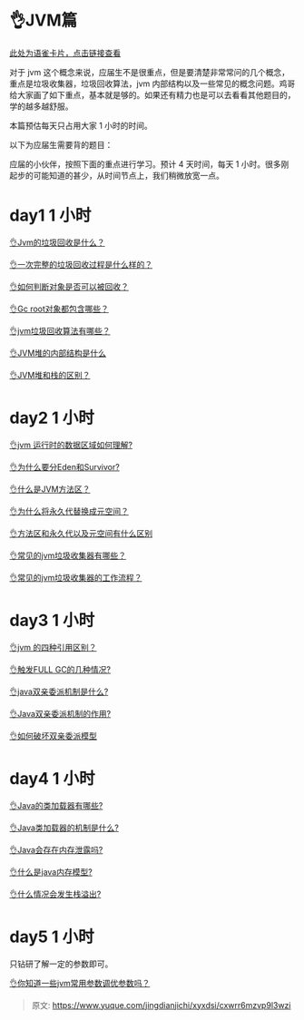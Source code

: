# 👌JVM篇

[此处为语雀卡片，点击链接查看](https://www.yuque.com/jingdianjichi/xyxdsi/cxwrr6mzvp9l3wzi#Iwb2P)

对于 jvm 这个概念来说，应届生不是很重点，但是要清楚非常常问的几个概念，重点是垃圾收集器，垃圾回收算法，jvm 内部结构以及一些常见的概念问题。鸡哥给大家画了如下重点，基本就是够的。如果还有精力也是可以去看看其他题目的，学的越多越舒服。

本篇预估每天只占用大家 1 小时的时间。

以下为应届生需要背的题目：

应届的小伙伴，按照下面的重点进行学习。预计 4 天时间，每天 1 小时。很多刚起步的可能知道的甚少，从时间节点上，我们稍微放宽一点。

# day1 1 小时
[👌Jvm的垃圾回收是什么？](https://www.yuque.com/jingdianjichi/xyxdsi/tbxz4kekafkpf84d)

[👌一次完整的垃圾回收过程是什么样的？](https://www.yuque.com/jingdianjichi/xyxdsi/ekqel5c55t9uwwlk)

[👌如何判断对象是否可以被回收？](https://www.yuque.com/jingdianjichi/xyxdsi/fhaz2kp1srgzx0d6)

[👌Gc root对象都包含哪些？](https://www.yuque.com/jingdianjichi/xyxdsi/sid6ac14ps3yg6pl)

[👌jvm垃圾回收算法有哪些？](https://www.yuque.com/jingdianjichi/xyxdsi/svw7q7xc6zwp6gz3)

[👌JVM堆的内部结构是什么](https://www.yuque.com/jingdianjichi/xyxdsi/lxgkue6el46vs39h)

[👌JVM堆和栈的区别？](https://www.yuque.com/jingdianjichi/xyxdsi/yaez9hzl0zd4hspc)



# day2 1 小时
[👌jvm 运行时的数据区域如何理解?](https://www.yuque.com/jingdianjichi/xyxdsi/lq96p70epgghevqw)

[👌为什么要分Eden和Survivor?](https://www.yuque.com/jingdianjichi/xyxdsi/kuk6qgft2uiksa5o)

[👌什么是JVM方法区？](https://www.yuque.com/jingdianjichi/xyxdsi/cflnmypdgxagk9bv)

[👌为什么将永久代替换成元空间？](https://www.yuque.com/jingdianjichi/xyxdsi/gprd4uo5hqvdlt3s)

[👌方法区和永久代以及元空间有什么区别](https://www.yuque.com/jingdianjichi/xyxdsi/fe43uiiufedluh46)

[👌常见的jvm垃圾收集器有哪些？](https://www.yuque.com/jingdianjichi/xyxdsi/egh06uhgxadlmgm6)

[👌常见的jvm垃圾收集器的工作流程？](https://www.yuque.com/jingdianjichi/xyxdsi/ekoadgowfzv87oyw)

# day3 1 小时
[👌jvm 的四种引用区别？](https://www.yuque.com/jingdianjichi/xyxdsi/md36d26b0m16hnwz)

[👌触发FULL GC的几种情况?](https://www.yuque.com/jingdianjichi/xyxdsi/an23xrvzlbdeon05)

[👌java双亲委派机制是什么?](https://www.yuque.com/jingdianjichi/xyxdsi/ub18gwipo8zvlfvv)

[👌Java双亲委派机制的作用?](https://www.yuque.com/jingdianjichi/xyxdsi/voavcxiwf8t5q9gp)

[👌如何破坏双亲委派模型](https://www.yuque.com/jingdianjichi/xyxdsi/ah9nt60u84kuo1hd)

# day4 1 小时
[👌Java的类加载器有哪些?](https://www.yuque.com/jingdianjichi/xyxdsi/aldxe3g9bqszh1eh)

[👌Java类加载器的机制是什么?](https://www.yuque.com/jingdianjichi/xyxdsi/cxpaqp1v7ogkbhdp)

[👌Java会存在内存泄露吗?](https://www.yuque.com/jingdianjichi/xyxdsi/kxoukbg66qeelmc6)

[👌什么是java内存模型?](https://www.yuque.com/jingdianjichi/xyxdsi/msaugo4wikby0odl)

[👌什么情况会发生栈溢出?](https://www.yuque.com/jingdianjichi/xyxdsi/ymiwhhat4umau8lp)

# day5 1 小时
只钻研了解一定的参数即可。

[👌你知道一些jvm常用参数调优参数吗？](https://www.yuque.com/jingdianjichi/xyxdsi/yntrug40p3uzgz2g)



> 原文: <https://www.yuque.com/jingdianjichi/xyxdsi/cxwrr6mzvp9l3wzi>